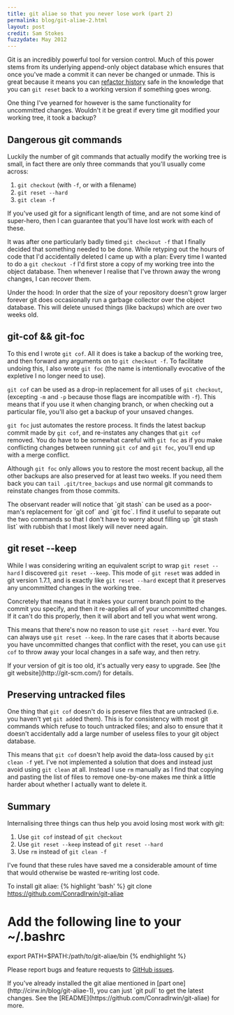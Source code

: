 ```yaml
---
title: git aliae so that you never lose work (part 2)
permalink: blog/git-aliae-2.html
layout: post
credit: Sam Stokes
fuzzydate: May 2012
---
```


Git is an incredibly powerful tool for version control. Much of this power stems
from its underlying append-only object database which ensures that once you've
made a commit it can never be changed or unmade. This is great because it means
you can [refactor history](http://cirw.in/blog/git-aliae-1) safe in the
knowledge that you can `git reset` back to a working version if something goes
wrong.

One thing I've yearned for however is the same functionality for uncommitted
changes. Wouldn't it be great if every time git modified your working tree, it
took a backup?

Dangerous git commands
----------------------

Luckily the number of git commands that actually modify the working tree is
small, in fact there are only three commands that you'll usually come across:

1. `git checkout` (with `-f`, or with a filename)
2. `git reset --hard`
3. `git clean -f`

If you've used git for a significant length of time, and are not some kind of
super-hero, then I can guarantee that you'll have lost work with each of these.

It was after one particularly badly timed `git checkout -f` that I finally decided
that something needed to be done. While retyping out the hours of code that I'd
accidentally deleted I came up with a plan: Every time I wanted to do a
`git checkout -f` I'd first store a copy of my working tree into the object
database.  Then whenever I realise that I've thrown away the wrong changes, I
can recover them.

<aside>Under the hood: In order that the size of your repository doesn't grow
larger forever git does occasionally run a garbage collector over the object
database. This will delete unused things (like backups) which are over two weeks
old.</aside>

git-cof && git-foc
------------------

To this end I wrote `git cof`. All it does is take a backup of the working
tree, and then forward any arguments on to <nobr>`git checkout -f`</nobr>. To
facilitate undoing this, I also wrote `git foc` (the name is intentionally
evocative of the expletive I no longer need to use).

`git cof` can be used as a drop-in replacement for all uses of `git checkout`,
(excepting `-m` and `-p` because those flags are incompatible with `-f`). This
means that if you use it when changing branch, or when checking out a particular
file, you'll also get a backup of your unsaved changes.

`git foc` just automates the restore process. It finds the latest backup commit
made by `git cof`, and re-instates any changes that `git cof` removed. You do
have to be somewhat careful with `git foc` as if you make conflicting changes
between running `git cof` and `git foc`, you'll end up with a merge conflict.

Although `git foc` only allows you to restore the most recent backup, all the
other backups are also preserved for at least two weeks. If you need them back
you can `tail .git/tree_backups` and use normal git commands to reinstate
changes from those commits.

<aside>The observant reader will notice that `git stash` can be used as a
poor-man's replacement for `git cof` and `git foc`. I find it useful to separate
out the two commands so that I don't have to worry about filling up `git stash
list` with rubbish that I most likely will never need again.</aside>

git reset --keep
----------------

While I was considering writing an equivalent script to wrap `git reset --hard`
I discovered `git reset --keep`. This mode of `git reset` was added in
git version 1.7.1, and is exactly like `git reset --hard` except that it
preserves any uncommitted changes in the working tree.

Concretely that means that it makes your current branch point to the commit you
specify, and then it re-applies all of your uncommitted changes. If it can't do
this properly, then it will abort and tell you what went wrong.

This means that there's now no reason to use `git reset --hard` ever. You can
always use `git reset --keep`. In the rare cases that it aborts because you have
uncommitted changes that conflict with the reset, you can use `git cof` to throw
away your local changes in a safe way, and then retry.

<aside>If your version of git is too old, it's actually very easy to upgrade.
See [the git website](http://git-scm.com/) for details.</aside>

Preserving untracked files
--------------------------

One thing that `git cof` doesn't do is preserve files that are untracked (i.e.
you haven't yet `git add`ed them). This is for consistency with most git commands
which refuse to touch untracked files; and also to ensure that it doesn't
accidentally add a large number of useless files to your git object database.

This means that `git cof` doesn't help avoid the data-loss caused by
`git clean -f` yet. I've not implemented a solution that does and instead just
avoid using `git clean` at all. Instead I use `rm` manually as I find that
copying and pasting the list of files to remove one-by-one makes me think a
little harder about whether I actually want to delete it.

Summary
-------

Internalising three things can thus help you avoid losing most work with git:

1. Use `git cof` instead of `git checkout`
2. Use `git reset --keep` instead of `git reset --hard`
3. Use `rm` instead of `git clean -f`

I've found that these rules have saved me a considerable amount of time that
would otherwise be wasted re-writing lost code.

To install git aliae:
{% highlight 'bash' %}
git clone https://github.com/ConradIrwin/git-aliae
# Add the following line to your ~/.bashrc
export PATH=$PATH:/path/to/git-aliae/bin
{% endhighlight %}

Please report bugs and feature requests to [GitHub
issues](https://github.com/ConradIrwin/git-aliae/issues).

<aside>If you've already installed the git aliae mentioned in [part
one](http://cirw.in/blog/git-aliae-1), you can just `git pull` to get the latest
changes. See the [README](https://github.com/ConradIrwin/git-aliae) for
more.</aside>
